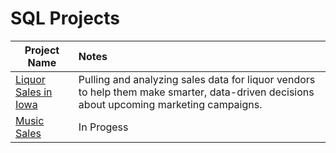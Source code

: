 # SQL Projects

|Project Name                                                                         | Notes        |
| ----------------------------------------------------------------------------------- |:------------------------|
| [Liquor Sales in Iowa](https://github.com/donsmithsf/SQL/tree/main/projects/Liquor%20Sales)| Pulling and analyzing sales data for liquor vendors to help them make smarter, data-driven decisions about upcoming marketing campaigns. | 
| [Music Sales](https://github.com/donsmithsf/SQL/tree/main/projects/Music%20Sales) |       In Progess           |





